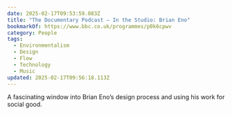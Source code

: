 ```yaml
---
date: 2025-02-17T09:53:59.083Z
title: "The Documentary Podcast – In the Studio: Brian Eno"
bookmarkOf: https://www.bbc.co.uk/programmes/p0k6cpwv
category: People
tags:
  - Environmentalism
  - Design
  - Flow
  - Technology
  - Music
updated: 2025-02-17T09:56:18.113Z
---
```


A fascinating window into Brian Eno’s design process and using his work for social good.
